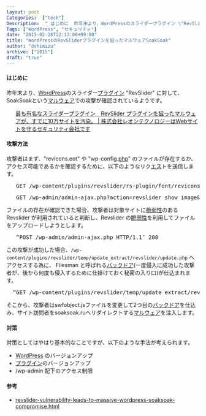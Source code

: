 ```yaml
---
layout: post
Categories:  ["tech"]
Description:  " はじめに  昨年末より、WordPressのスライダープラグイン \"RevSlider\" に対して、SoakSoakというマルウェアでの攻撃が確認されているようです。      最も有名なスライダープラグイン　RevSlider プラグイ"
Tags: ["WordPress", "セキュリティ"]
date: "2015-02-28T22:13:00+09:00"
title: "WordPressのRevSliderプラグインを狙ったマルウェアSoakSoak"
author: "dshimizu"
archive: ["2015"]
draft: "true"
---
```


<body>
<h4>はじめに</h4>
<p>昨年末より、<a class="keyword" href="http://d.hatena.ne.jp/keyword/WordPress">WordPress</a>のスライダー<a class="keyword" href="http://d.hatena.ne.jp/keyword/%A5%D7%A5%E9%A5%B0%A5%A4%A5%F3">プラグイン</a> "RevSlider" に対して、SoakSoakという<a class="keyword" href="http://d.hatena.ne.jp/keyword/%A5%DE%A5%EB%A5%A6%A5%A7%A5%A2">マルウェア</a>での攻撃が確認されているようです。 </p> <ul>  <a href="https://www.leon-tec.co.jp/wordpress-vulnerability/966/">最も有名なスライダープラグイン　RevSlider プラグインを狙ったマルウェアが、すでに10万サイトを汚染。 | 株式会社レオンテクノロジーはWebサイトを守るセキュリティ会社です</a>
</ul> <a name="more"></a> <h4>攻撃方法</h4> <p>攻撃者はまず、"revicons.eot" や "wp-config.<a class="keyword" href="http://d.hatena.ne.jp/keyword/php">php</a>" のファイルが存在するか、アクセス可能であるかを確認するために、以下のようなリク<a class="keyword" href="http://d.hatena.ne.jp/keyword/%A5%A8%A5%B9">エス</a>トを送信します。 </p> <pre class="terminal">   GET /wp-content/plugins/revslider/rs-plugin/font/revicons.eot HTTP/1.1″ 200  </pre> <pre class="terminal">   GET /wp-admin/admin-ajax.php?action=revslider_show_image&amp;img=../wp-config.php HTTP/1.0″ 202  </pre>  <p>ファイルの存在が確認できた場合、攻撃者は対象サイトに<a class="keyword" href="http://d.hatena.ne.jp/keyword/%C0%C8%BC%E5%C0%AD">脆弱性</a>のある Revslider が利用されていると判断し、Revslider の<a class="keyword" href="http://d.hatena.ne.jp/keyword/%C0%C8%BC%E5%C0%AD">脆弱性</a>を利用してファイルをアップロードしようとします。 </p> <pre class="terminal">   “POST /wp-admin/admin-ajax.php HTTP/1.1″ 200  </pre> <p>この攻撃が成功した場合、<code>/wp-content/plugins/revslider/temp/update_extract/revslider/update.php</code> へアクセスする為に、 Filesman と呼ばれる<a class="keyword" href="http://d.hatena.ne.jp/keyword/%A5%D0%A5%C3%A5%AF%A5%C9%A5%A2">バックドア</a>(一度侵入に成功した攻撃者が、後から何度も侵入するために仕掛けておく秘密の入り口)が仕込まれます。 </p> <pre class="terminal">  “GET /wp-content/plugins/revslider/temp/update_extract/revslider/update.php HTTP/1.1″ 200  </pre> <p>そこから、攻撃者はswfobject.jsファイルを変更して2つ目の<a class="keyword" href="http://d.hatena.ne.jp/keyword/%A5%D0%A5%C3%A5%AF%A5%C9%A5%A2">バックドア</a>を仕込み、サイト訪問者をsoaksoak.ruへリダイレクトする<a class="keyword" href="http://d.hatena.ne.jp/keyword/%A5%DE%A5%EB%A5%A6%A5%A7%A5%A2">マルウェア</a>を注入します。 </p>  <h4>対策</h4> <p>対策としてはやはり基本的なことですが、以下のような手法が考えられます。 </p> <ul>  <li>
<a class="keyword" href="http://d.hatena.ne.jp/keyword/WordPress">WordPress</a> のバージョンアップ</li>  <li>
<a class="keyword" href="http://d.hatena.ne.jp/keyword/%A5%D7%A5%E9%A5%B0%A5%A4%A5%F3">プラグイン</a>のバージョンアップ</li>  <li>/wp-admin 配下のアクセス制限</li>
</ul> <h4>参考</h4>
<ul>  <li><a href="https://blog.sucuri.net/2014/12/revslider-vulnerability-leads-to-massive-wordpress-soaksoak-compromise.html">revslider-vulnerability-leads-to-massive-wordpress-soaksoak-compromise.html</a></li>
</ul> </body>

<!-- more -->


